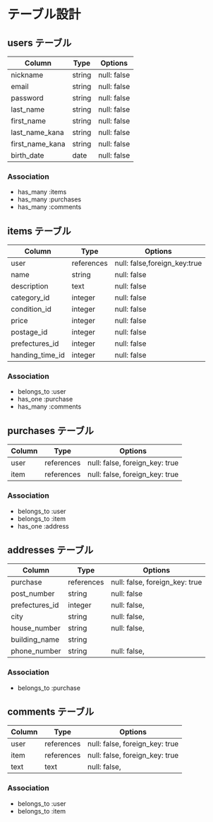 # テーブル設計

## users テーブル

| Column          | Type   | Options     |
| --------------- | ------ | ----------- |
| nickname        | string | null: false |
| email           | string | null: false |
| password        | string | null: false |
| last_name       | string | null: false |
| first_name      | string | null: false |
| last_name_kana  | string | null: false |
| first_name_kana | string | null: false |
| birth_date      | date   | null: false |

### Association

- has_many :items
- has_many :purchases
- has_many :comments


## items テーブル

| Column          | Type       | Options                      |
| --------------- | ---------- | ---------------------------- |
| user            | references | null: false,foreign_key:true |
| name            | string     | null: false                  |
| description     | text       | null: false                  |
| category_id     | integer    | null: false                  |
| condition_id    | integer    | null: false                  |
| price           | integer    | null: false                  |
| postage_id      | integer    | null: false                  |
| prefectures_id  | integer    | null: false                  |
| handing_time_id | integer    | null: false                  |

### Association

- belongs_to :user
- has_one    :purchase
- has_many :comments

## purchases テーブル

| Column         | Type       | Options                        |
| -------------- | ---------- | ------------------------------ |
| user           | references | null: false, foreign_key: true |
| item           | references | null: false, foreign_key: true |


### Association

- belongs_to :user
- belongs_to :item
- has_one    :address


## addresses テーブル

| Column         | Type       | Options                        |
| -------------- | ---------- | ------------------------------ |
| purchase       | references | null: false, foreign_key: true |
| post_number    | string     | null: false                    |
| prefectures_id | integer    | null: false,                   |
| city           | string     | null: false,                   |
| house_number   | string     | null: false,                   |
| building_name  | string     |                                |
| phone_number   | string     | null: false,                   |

### Association

- belongs_to :purchase

## comments テーブル

| Column         | Type       | Options                        |
| -------------- | ---------- | ------------------------------ |
| user           | references | null: false, foreign_key: true |
| item           | references | null: false, foreign_key: true |
| text           | text       | null: false,                   |

### Association

- belongs_to :user
- belongs_to :item
